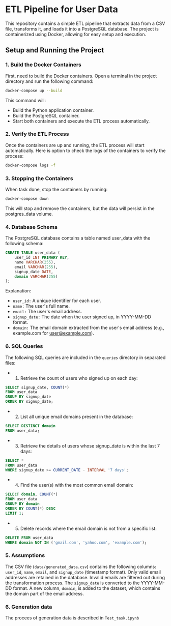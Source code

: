 # ETL Pipeline for User Data

This repository contains a simple ETL pipeline that extracts data from a CSV file, transforms it, and loads it into a PostgreSQL database. The project is containerized using Docker, allowing for easy setup and execution.


## Setup and Running the Project


### 1. Build the Docker Containers

First, need to build the Docker containers. Open a terminal in the project directory and run the following command:

```bash
docker-compose up --build
```

This command will:

- Build the Python application container.
- Build the PostgreSQL container.
- Start both containers and execute the ETL process automatically.
### 2. Verify the ETL Process

Once the containers are up and running, the ETL process will start automatically. Here is option to check the logs of the containers to verify the process:

```bash
docker-compose logs -f
```

### 3.  Stopping the Containers
When task done, stop the containers by running:

```bash
docker-compose down
```
This will stop and remove the containers, but the data will persist in the postgres_data volume.


### 4. Database Schema
The PostgreSQL database contains a table named user_data with the following schema:
```sql
CREATE TABLE user_data (
    user_id INT PRIMARY KEY,
    name VARCHAR(255),
    email VARCHAR(255),
    signup_date DATE,
    domain VARCHAR(255)
);

```

Explanation:
- `user_id:` A unique identifier for each user.
- `name:` The user's full name.
- `email:` The user's email address.
- `signup_date:` The date when the user signed up, in YYYY-MM-DD format.
- `domain:` The email domain extracted from the user's email address (e.g., example.com for user@example.com).

### 6. SQL Queries
The following SQL queries are included in the `queries` directory in separated files:


- 1. Retrieve the count of users who signed up on each day:
```sql
SELECT signup_date, COUNT(*) 
FROM user_data
GROUP BY signup_date
ORDER BY signup_date;
```

- 2. List all unique email domains present in the database:
```sql
SELECT DISTINCT domain
FROM user_data;
```

- 3. Retrieve the details of users whose signup_date is within the last 7 days:
```sql
SELECT *
FROM user_data
WHERE signup_date >= CURRENT_DATE - INTERVAL '7 days';
```

- 4. Find the user(s) with the most common email domain:
```sql
SELECT domain, COUNT(*) 
FROM user_data
GROUP BY domain
ORDER BY COUNT(*) DESC
LIMIT 1;
```

- 5. Delete records where the email domain is not from a specific list:
```sql
DELETE FROM user_data
WHERE domain NOT IN ('gmail.com', 'yahoo.com', 'example.com');
```

### 5. Assumptions
The CSV file (`data/generated_data.csv`) contains the following columns: `user_id`, `name`, `email`, and `signup_date` (timestamp format).
Only valid email addresses are retained in the database. Invalid emails are filtered out during the transformation process.
The `signup_date` is converted to the YYYY-MM-DD format.
A new column, `domain`, is added to the dataset, which contains the domain part of the email address.

### 6. Generation data
The procees of generation data is described in `Test_task.ipynb`

